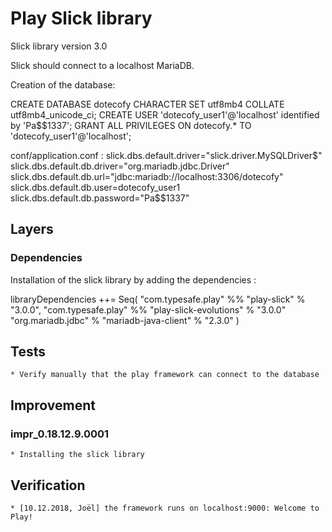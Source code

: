# Play Slick library

Slick library version 3.0

Slick should connect to a localhost MariaDB.

Creation of the database:

CREATE DATABASE dotecofy CHARACTER SET utf8mb4 COLLATE utf8mb4_unicode_ci;
CREATE USER 'dotecofy_user1'@'localhost' identified by 'Pa$$1337';
GRANT ALL PRIVILEGES ON dotecofy.* TO 'dotecofy_user1'@'localhost'; 

conf/application.conf :
slick.dbs.default.driver="slick.driver.MySQLDriver$"
slick.dbs.default.db.driver="org.mariadb.jdbc.Driver"
slick.dbs.default.db.url="jdbc:mariadb://localhost:3306/dotecofy"
slick.dbs.default.db.user=dotecofy_user1
slick.dbs.default.db.password="Pa$$1337"

## Layers

### Dependencies

Installation of the slick library by adding the dependencies : 

libraryDependencies ++= Seq(
  "com.typesafe.play" %% "play-slick" % "3.0.0",
  "com.typesafe.play" %% "play-slick-evolutions" % "3.0.0"
  "org.mariadb.jdbc" % "mariadb-java-client" % "2.3.0"
)

## Tests

	* Verify manually that the play framework can connect to the database

## Improvement

### impr_0.18.12.9.0001
	* Installing the slick library
	
## Verification
	* [10.12.2018, Joël] the framework runs on localhost:9000: Welcome to Play!